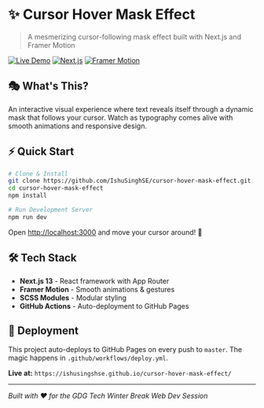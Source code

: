 # ✨ Cursor Hover Mask Effect

> A mesmerizing cursor-following mask effect built with Next.js and Framer Motion

[![Live Demo](https://img.shields.io/badge/🚀-Live%20Demo-blue?style=for-the-badge)](https://ishusingshse.github.io/cursor-hover-mask-effect/)
[![Next.js](https://img.shields.io/badge/Next.js-13.4-black?style=flat&logo=next.js)](https://nextjs.org/)
[![Framer Motion](https://img.shields.io/badge/Framer%20Motion-10.14-ff0066?style=flat&logo=framer)](https://www.framer.com/motion/)

## 🎭 What's This?

An interactive visual experience where text reveals itself through a dynamic mask that follows your cursor. Watch as typography comes alive with smooth animations and responsive design.

## ⚡ Quick Start

```bash
# Clone & Install
git clone https://github.com/IshuSinghSE/cursor-hover-mask-effect.git
cd cursor-hover-mask-effect
npm install

# Run Development Server
npm run dev
```

Open [http://localhost:3000](http://localhost:3000) and move your cursor around! 🎪

## 🛠️ Tech Stack

- **Next.js 13** - React framework with App Router
- **Framer Motion** - Smooth animations & gestures
- **SCSS Modules** - Modular styling
- **GitHub Actions** - Auto-deployment to GitHub Pages

## 🚀 Deployment

This project auto-deploys to GitHub Pages on every push to `master`. The magic happens in `.github/workflows/deploy.yml`.

**Live at:** `https://ishusingshse.github.io/cursor-hover-mask-effect/`

---

*Built with ❤️ for the GDG Tech Winter Break Web Dev Session*
